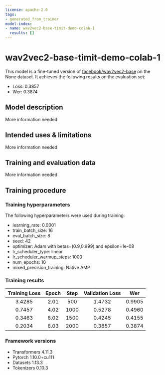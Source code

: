 ```yaml
---
license: apache-2.0
tags:
- generated_from_trainer
model-index:
- name: wav2vec2-base-timit-demo-colab-1
  results: []
---
```


<!-- This model card has been generated automatically according to the information the Trainer had access to. You
should probably proofread and complete it, then remove this comment. -->

# wav2vec2-base-timit-demo-colab-1

This model is a fine-tuned version of [facebook/wav2vec2-base](https://huggingface.co/facebook/wav2vec2-base) on the None dataset.
It achieves the following results on the evaluation set:
- Loss: 0.3857
- Wer: 0.3874

## Model description

More information needed

## Intended uses & limitations

More information needed

## Training and evaluation data

More information needed

## Training procedure

### Training hyperparameters

The following hyperparameters were used during training:
- learning_rate: 0.0001
- train_batch_size: 16
- eval_batch_size: 8
- seed: 42
- optimizer: Adam with betas=(0.9,0.999) and epsilon=1e-08
- lr_scheduler_type: linear
- lr_scheduler_warmup_steps: 1000
- num_epochs: 10
- mixed_precision_training: Native AMP

### Training results

| Training Loss | Epoch | Step | Validation Loss | Wer    |
|:-------------:|:-----:|:----:|:---------------:|:------:|
| 3.4285        | 2.01  | 500  | 1.4732          | 0.9905 |
| 0.7457        | 4.02  | 1000 | 0.5278          | 0.4960 |
| 0.3463        | 6.02  | 1500 | 0.4245          | 0.4155 |
| 0.2034        | 8.03  | 2000 | 0.3857          | 0.3874 |


### Framework versions

- Transformers 4.11.3
- Pytorch 1.10.0+cu111
- Datasets 1.13.3
- Tokenizers 0.10.3
